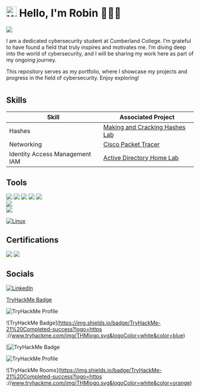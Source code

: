 <h1> <a href="#"><img src="https://media.giphy.com/media/hvRJCLFzcasrR4ia7z/giphy.gif" alt="Waving hand" width="28"></a>
Hello, I'm Robin</a> 👨🏻‍💻
</h1>
  
<a href="https://www.linkedin.com/in/robin-boucher-6a0327267/"><img src="https://img.shields.io/badge/-LinkedIn-0072b1?&style=for-the-badge&logo=linkedin&logoColor=white" /></a>



I am a dedicated cybersecurity student at Cumberland College. I’m grateful to have found a field that truly inspires and motivates me. I’m diving deep into the world of cybersecurity, and I will be sharing my work here as part of my ongoing journey.

This repository serves as my portfolio, where I showcase my projects and progress in the field of cybersecurity. Enjoy exploring!

<h1>

## Skills

| Skill                                         | Associated Project         |
|-----------------------------------------------|----------------------------|
| Hashes                                        | <a href="https://github.com/RobinBoucherSec/Hashcat-Intro">Making and Cracking Hashes Lab</a>|
| Networking                                    | <a href="https://github.com/RobinBoucherSec/Cisco-Packet-Tracer-Basic-Network/blob/main/README.md">Cisco Packet Tracer</a>|
| Identity Access Management IAM                | <a href="https://github.com/RobinBoucherSec/Active-Directory-Home-Lab">Active Directory Home Lab

## Tools

<div>
  <img src="https://img.shields.io/badge/-Cisco_Packet_Tracer-1679A7?&style=for-the-badge&logo=Cisco&logoColor=white" />
    <img src="https://img.shields.io/badge/-Wireshark-1679A7?&style=for-the-badge&logo=Wireshark&logoColor=white" />
  <img src="https://img.shields.io/badge/-Nmap-000000?&style=for-the-badge&logo=Nmap&logoColor=white" />
  <img src="https://img.shields.io/badge/-Hashcat-FF5733?&style=for-the-badge&logo=Hashcat&logoColor=white" />
  <img src="https://img.shields.io/badge/-John_the_Ripper-000000?&style=for-the-badge&logo=OpenWallProject&logoColor=white" />
</div>



<div>
    <img src="https://img.shields.io/badge/-Splunk-000000?&style=for-the-badge&logo=Splunk&logoColor=white" />
</div>


<div>
  <img src="https://img.shields.io/badge/-Active_Directory-1679A7?&style=for-the-badge&logo=windows&logoColor=white" />
</div>


[![Linux](https://img.shields.io/badge/-Linux-FCC624?style=for-the-badge&logo=linux&logoColor=black)](https://www.kernel.org/)

## Certifications

<div>
<img src="https://img.shields.io/badge/-Security%2B-FF0000?&style=for-the-badge&logo=CompTIA&logoColor=white" />
<img src="https://img.shields.io/badge/-Google_Cybersecurity_Certificate-1679A7?style=for-the-badge&logo=google&logoColor=white" />

</div>

## Socials

[![LinkedIn](https://img.shields.io/badge/-LinkedIn-blue?style=for-the-badge&logo=linkedin&logoColor=white)](https://www.linkedin.com/in/robin-boucher-6a0327267/)

[TryHackMe Badge](https://tryhackme.com/api/v2/badges/public-profile?userPublicId=3550490)

![TryHackMe Profile](https://tryhackme.com/badge/image/3550490 )

![TryHackMe Badge](https://img.shields.io/badge/TryHackMe-21%20Completed-success?logo=https ://www.tryhackme.com/img/THMlogo.svg&logoColor=white&color=blue)

[![TryHackMe Badge](https://tryhackme.com/api/v2/badges/public-profile?userPublicId=3550490)


![TryHackMe Profile](https://tryhackme.com/badge/image/3550490 )


![TryHackMe Rooms](https://img.shields.io/badge/TryHackMe-21%20Completed-success?logo=https ://www.tryhackme.com/img/THMlogo.svg&logoColor=white&color=orange)
